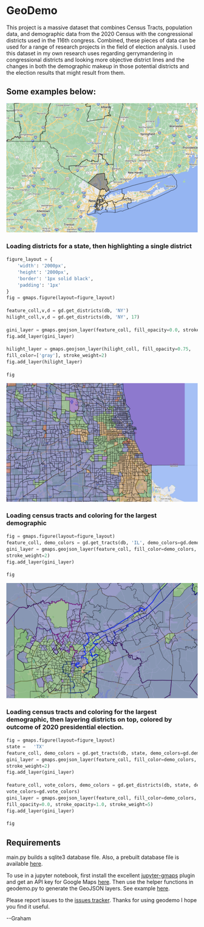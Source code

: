 # GeoDemo

This project is a massive dataset that combines Census Tracts, population data, and demographic data from the 2020 Census with the congressional districts used in the 116th congress. Combined, these pieces of data can be used for a range of research projects in the field of election analysis. I used this dataset in my own research uses regarding gerrymandering in congressional districts and looking more objective district lines and the changes in both the demographic makeup in those potential districts and the election results that might result from them. 

## Some examples below:


![district example](/demo/district.jpg)

### Loading districts for a state, then highlighting a single district

```python
figure_layout = {
    'width': '2000px',
    'height': '2000px',
    'border': '1px solid black',
    'padding': '1px'
}
fig = gmaps.figure(layout=figure_layout)

feature_coll,v,d = gd.get_districts(db, 'NY')
hilight_coll,v,d = gd.get_districts(db, 'NY', 17)

gini_layer = gmaps.geojson_layer(feature_coll, fill_opacity=0.0, stroke_weight=2)
fig.add_layer(gini_layer)

hilight_layer = gmaps.geojson_layer(hilight_coll, fill_opacity=0.75, 
fill_color=['gray'], stroke_weight=2)
fig.add_layer(hilight_layer)

fig
```

![tract example](/demo/tract.jpg)

### Loading census tracts and coloring for the largest demographic 

```python
fig = gmaps.figure(layout=figure_layout)
feature_coll, demo_colors = gd.get_tracts(db, 'IL', demo_colors=gd.demo_colors)
gini_layer = gmaps.geojson_layer(feature_coll, fill_color=demo_colors, fill_opacity=0.5, 
stroke_weight=2)
fig.add_layer(gini_layer)

fig
```


![tract example](/demo/district-tract.jpg)

### Loading census tracts and coloring for the largest demographic, then layering districts on top, colored by outcome of 2020 presidential election.

```python
fig = gmaps.figure(layout=figure_layout)
state =   'TX'
feature_coll, demo_colors = gd.get_tracts(db, state, demo_colors=gd.demo_colors)
gini_layer = gmaps.geojson_layer(feature_coll, fill_color=demo_colors, fill_opacity=0.5, 
stroke_weight=2)
fig.add_layer(gini_layer)

feature_coll, vote_colors, demo_colors = gd.get_districts(db, state, demo_colors=gd.demo_colors, 
vote_colors=gd.vote_colors)
gini_layer = gmaps.geojson_layer(feature_coll, fill_color=demo_colors, stroke_color=vote_colors, 
fill_opacity=0.0, stroke_opacity=1.0, stroke_weight=5)
fig.add_layer(gini_layer)

fig
```

## Requirements

main.py builds a sqlite3 database file. Also, a prebuilt database file is available [here](https://drive.google.com/file/d/13Lff2690yTfAK6spUXJSNx1Ad4dKvb92/view).

To use in a jupyter notebook, first install the excellent [jupyter-gmaps](https://jupyter-gmaps.readthedocs.io/en/latest/) plugin and get an API key for Google Maps [here](https://developers.google.com/maps/documentation/javascript/get-api-key). Then use the helper functions in geodemo.py to generate the GeoJSON layers. See example [here](/geodemo.ipynb).

Please report issues to the [issues tracker](https://github.com/gadams05/GeoDemo/issues). Thanks for using geodemo I hope you find it useful.

--Graham



